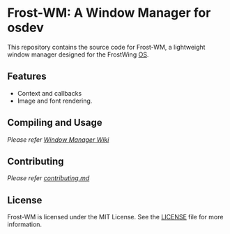 # Frost-WM: A Window Manager for osdev

This repository contains the source code for Frost-WM, a lightweight window manager designed for the FrostWing [OS](https://github.com/Frost-Wing/osdev). 

## Features

* Context and callbacks
* Image and font rendering.

## Compiling and Usage

*Please refer [Window Manager Wiki](https://github.com/Frost-Wing/osdev/wiki/1.-Building-the-Operating-System.#the-window-manager)*

## Contributing

*Please refer [contributing.md](https://github.com/Frost-Wing/FrostedWM/blob/main/contributing.md)*

## License

Frost-WM is licensed under the MIT License. See the [LICENSE](https://github.com/Frost-Wing/FrostedWM/blob/main/LICENSE) file for more information.